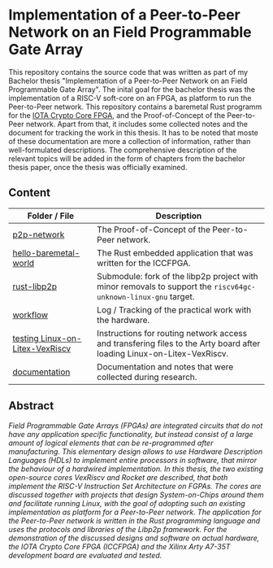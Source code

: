 # Implementation of a Peer-to-Peer Network on an Field Programmable Gate Array

This repository contains the source code that was written as part of my Bachelor thesis "Implementation of a Peer-to-Peer Network on an Field Programmable Gate Array".
The inital goal for the bachelor thesis was the implementation of a RISC-V soft-core on an FPGA, as platform to run the Peer-to-Peer network.
This repository contains a baremetal Rust programm for the [IOTA Crypto Core FPGA](https://medium.com/@punpck/iota-crypto-core-fpga-final-report-77cc6a4aec9a), and the Proof-of-Concept of the Peer-to-Peer network.
Apart from that, it includes some collected notes and the document for tracking the work in this thesis. It has to be noted that moste of these documentation are more a collection of information, rather than well-formulated descriptions.
The comprehensive description of the relevant topics will be added in the form of chapters from the bachelor thesis paper, once the thesis was officially examined.

## Content
Folder / File | Description
-|-
[p2p-network](./p2p-network) | The Proof-of-Concept of the Peer-to-Peer network.
[hello-baremetal-world](./hello-baremetal-world) | The Rust embedded application that was written for the ICCFPGA.
[rust-libp2p](./rust-libp2p) | Submodule: fork of the libp2p project with minor removals to support the `riscv64gc-unknown-linux-gnu` target.
[workflow](./documentation/BSc-Thesis/workflow.md) | Log / Tracking of the practical work with the hardware.
[testing Linux-on-Litex-VexRiscv](./documentation/litex-vexriscv/testing-linux/) | Instructions for routing network access and transfering files to the Arty board after loading Linux-on-Litex-VexRiscv.
[documentation](./documentation) | Documentation and notes that were collected during research.

## Abstract
  *Field Programmable Gate Arrays (FPGAs) are integrated circuits that do not have any application specific functionality, but instead consist of a large amount of logical elements that can be re-programmed after manufacturing. This elementary design allows to use Hardware Description Languages (HDLs) to implement entire processors in software, that mirror the behaviour of a hardwired implementation. In this thesis, the two existing open-source cores VexRiscv and Rocket are described, that both implement the RISC-V Instruction Set Architecture on FGPAs. The cores are discussed together with projects that design System-on-Chips around them and facilitate running Linux, with the goal of adopting such an existing implementation as platform for a Peer-to-Peer network. The application for the Peer-to-Peer network is written in the Rust programming language and uses the protocols and libraries of the Libp2p framework. For the demonstration of the discussed designs and software on actual hardware, the IOTA Crypto Core FPGA (ICCFPGA) and the Xilinx Arty A7-35T development board are evaluated and tested.*
